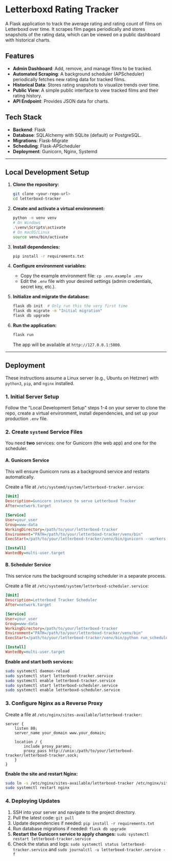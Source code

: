 # Letterboxd Rating Tracker

A Flask application to track the average rating and rating count of films on Letterboxd over time. It scrapes film pages periodically and stores snapshots of the rating data, which can be viewed on a public dashboard with historical charts.

## Features

-   **Admin Dashboard**: Add, remove, and manage films to be tracked.
-   **Automated Scraping**: A background scheduler (APScheduler) periodically fetches new rating data for tracked films.
-   **Historical Data**: Stores rating snapshots to visualize trends over time.
-   **Public View**: A simple public interface to view tracked films and their rating history.
-   **API Endpoint**: Provides JSON data for charts.

## Tech Stack

-   **Backend**: Flask
-   **Database**: SQLAlchemy with SQLite (default) or PostgreSQL.
-   **Migrations**: Flask-Migrate
-   **Scheduling**: Flask-APScheduler
-   **Deployment**: Gunicorn, Nginx, Systemd

---

## Local Development Setup

1.  **Clone the repository:**
    ```bash
    git clone <your-repo-url>
    cd letterboxd-tracker
    ```

2.  **Create and activate a virtual environment:**
    ```bash
    python -m venv venv
    # On Windows
    .\venv\Scripts\activate
    # On macOS/Linux
    source venv/bin/activate
    ```

3.  **Install dependencies:**
    ```bash
    pip install -r requirements.txt
    ```

4.  **Configure environment variables:**
    -   Copy the example environment file: `cp .env.example .env`
    -   Edit the `.env` file with your desired settings (admin credentials, secret key, etc.).

5.  **Initialize and migrate the database:**
    ```bash
    flask db init  # Only run this the very first time
    flask db migrate -m "Initial migration"
    flask db upgrade
    ```

6.  **Run the application:**
    ```bash
    flask run
    ```
    The app will be available at `http://127.0.0.1:5000`.

---

## Deployment

These instructions assume a Linux server (e.g., Ubuntu on Hetzner) with `python3`, `pip`, and `nginx` installed.

### 1. Initial Server Setup

Follow the "Local Development Setup" steps 1-4 on your server to clone the repo, create a virtual environment, install dependencies, and set up your production `.env` file.

### 2. Create `systemd` Service Files

You need **two** services: one for Gunicorn (the web app) and one for the scheduler.

#### A. Gunicorn Service

This will ensure Gunicorn runs as a background service and restarts automatically.

Create a file at `/etc/systemd/system/letterboxd-tracker.service`:
```ini
[Unit]
Description=Gunicorn instance to serve Letterboxd Tracker
After=network.target

[Service]
User=your_user
Group=www-data
WorkingDirectory=/path/to/your/letterboxd-tracker
Environment="PATH=/path/to/your/letterboxd-tracker/venv/bin"
ExecStart=/path/to/your/letterboxd-tracker/venv/bin/gunicorn --workers 3 --bind unix:letterboxd-tracker.sock -m 007 wsgi:app

[Install]
WantedBy=multi-user.target
```

#### B. Scheduler Service

This service runs the background scraping scheduler in a separate process.

Create a file at `/etc/systemd/system/letterboxd-scheduler.service`:
```ini
[Unit]
Description=Letterboxd Tracker Scheduler
After=network.target

[Service]
User=your_user
Group=www-data
WorkingDirectory=/path/to/your/letterboxd-tracker
Environment="PATH=/path/to/your/letterboxd-tracker/venv/bin"
ExecStart=/path/to/your/letterboxd-tracker/venv/bin/python run_scheduler.py

[Install]
WantedBy=multi-user.target
```

**Enable and start both services:**
```bash
sudo systemctl daemon-reload
sudo systemctl start letterboxd-tracker.service
sudo systemctl enable letterboxd-tracker.service
sudo systemctl start letterboxd-scheduler.service
sudo systemctl enable letterboxd-scheduler.service
```

### 3. Configure Nginx as a Reverse Proxy

Create a file at `/etc/nginx/sites-available/letterboxd-tracker`:
```nginx
server {
    listen 80;
    server_name your_domain www.your_domain;

    location / {
        include proxy_params;
        proxy_pass http://unix:/path/to/your/letterboxd-tracker/letterboxd-tracker.sock;
    }
}
```

**Enable the site and restart Nginx:**
```bash
sudo ln -s /etc/nginx/sites-available/letterboxd-tracker /etc/nginx/sites-enabled
sudo systemctl restart nginx
```

### 4. Deploying Updates

1.  SSH into your server and navigate to the project directory.
2.  Pull the latest code: `git pull`
3.  Update dependencies if needed: `pip install -r requirements.txt`
4.  Run database migrations if needed: `flask db upgrade`
5.  **Restart the Gunicorn service to apply changes:** `sudo systemctl restart letterboxd-tracker.service`
6.  Check the status and logs: `sudo systemctl status letterboxd-tracker.service` and `sudo journalctl -u letterboxd-tracker.service -f`